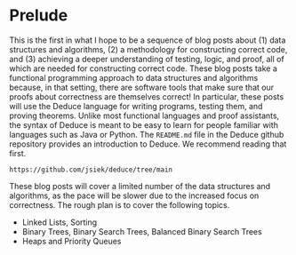 # Prelude

This is the first in what I hope to be a sequence of blog posts about
(1) data structures and algorithms, (2) a methodology for constructing
correct code, and (3) achieving a deeper understanding of testing,
logic, and proof, all of which are needed for constructing correct
code. These blog posts take a functional programming approach to data
structures and algorithms because, in that setting, there are software
tools that make sure that our proofs about correctness are themselves
correct! In particular, these posts will use the Deduce language for
writing programs, testing them, and proving theorems.  Unlike most
functional languages and proof assistants, the syntax of Deduce is
meant to be easy to learn for people familiar with languages such as
Java or Python. The `README.md` file in the Deduce github repository
provides an introduction to Deduce. We recommend reading that first.

    https://github.com/jsiek/deduce/tree/main

These blog posts will cover a limited number of the data structures
and algorithms, as the pace will be slower due to the increased focus
on correctness. The rough plan is to cover the following topics.

* Linked Lists, Sorting
* Binary Trees, Binary Search Trees, Balanced Binary Search Trees
* Heaps and Priority Queues

